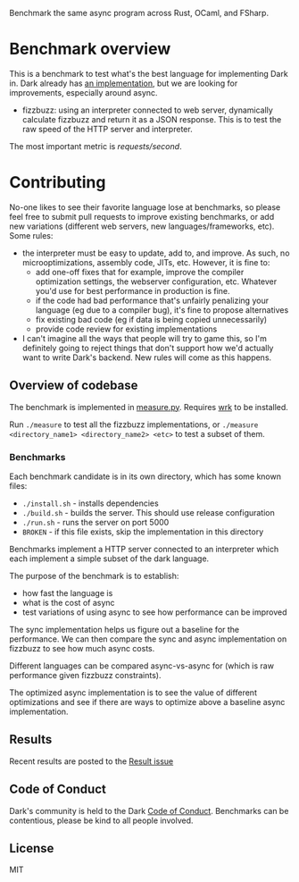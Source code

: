 Benchmark the same async program across Rust, OCaml, and FSharp.

# Benchmark overview

This is a benchmark to test what's the best language for implementing Dark in.
Dark already has [an
implementation](https://github.com/darklang/dark/blob/main/backend/libexecution/ast.ml),
but we are looking for improvements, especially around async.

- fizzbuzz: using an interpreter connected to web server, dynamically calculate
  fizzbuzz and return it as a JSON response. This is to test the raw speed of
  the HTTP server and interpreter.

The most important metric is _requests/second_.

# Contributing

No-one likes to see their favorite language lose at benchmarks, so please feel
free to submit pull requests to improve existing benchmarks, or add new
variations (different web servers, new languages/frameworks, etc). Some rules:

- the interpreter must be easy to update, add to, and improve. As such, no
  microoptimizations, assembly code, JITs, etc. However, it is fine to:
  - add one-off fixes that for example, improve the compiler optimization
    settings, the webserver configuration, etc. Whatever you'd use for best
    performance in production is fine.
  - if the code had bad performance that's unfairly penalizing your language
    (eg due to a compiler bug), it's fine to propose alternatives
  - fix existing bad code (eg if data is being copied unnecessarily)
  - provide code review for existing implementations
- I can't imagine all the ways that people will try to game this, so I'm
  definitely going to reject things that don't support how we'd actually want
  to write Dark's backend. New rules will come as this happens.

## Overview of codebase

The benchmark is implemented in [measure.py](measure.py). Requires [wrk](https://github.com/wg/wrk) to be installed.

Run `./measure` to test all the fizzbuzz implementations, or
`./measure <directory_name1> <directory_name2> <etc>` to test a subset
of them.

### Benchmarks

Each benchmark candidate is in its own directory, which has some known files:

- `./install.sh` - installs dependencies
- `./build.sh` - builds the server. This should use release configuration
- `./run.sh` - runs the server on port 5000
- `BROKEN` - if this file exists, skip the implementation in this directory

Benchmarks implement a HTTP server connected to an interpreter which each
implement a simple subset of the dark language.

The purpose of the benchmark is to establish:

- how fast the language is
- what is the cost of async
- test variations of using async to see how performance can be improved

The sync implementation helps us figure out a baseline for the performance. We
can then compare the sync and async implementation on fizzbuzz to see how much
async costs.

Different languages can be compared async-vs-async for (which is raw performance
given fizzbuzz constraints).

The optimized async implementation is to see the value of different
optimizations and see if there are ways to optimize above a baseline async
implementation.

## Results

Recent results are posted to the [Result issue](https://github.com/darklang/fizzboom/issues/13)

## Code of Conduct

Dark's community is held to the Dark [Code of Conduct](./CODE-OF-CONDUCT.md).
Benchmarks can be contentious, please be kind to all people involved.

## License

MIT

